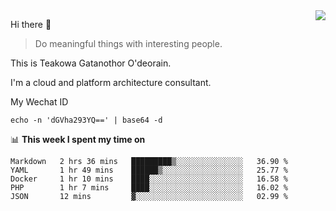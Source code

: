 <img align="right" src="https://github-readme-stats.vercel.app/api?username=Teakowa&show_icons=true&icon_color=2f80ed&text_color=718096&bg_color=ffffff&hide_title=true" />

Hi there 👋

> Do meaningful things with interesting people.

This is Teakowa Gatanothor O'deorain.

I'm a cloud and platform architecture consultant.

My Wechat ID

```
echo -n 'dGVha293YQ==' | base64 -d
```

📊 **This week I spent my time on**
<!--START_SECTION:waka-->
```text
Markdown   2 hrs 36 mins   █████████▒░░░░░░░░░░░░░░░   36.90 % 
YAML       1 hr 49 mins    ██████▒░░░░░░░░░░░░░░░░░░   25.77 % 
Docker     1 hr 10 mins    ████░░░░░░░░░░░░░░░░░░░░░   16.58 % 
PHP        1 hr 7 mins     ████░░░░░░░░░░░░░░░░░░░░░   16.02 % 
JSON       12 mins         ▓░░░░░░░░░░░░░░░░░░░░░░░░   02.99 % 
```
<!--END_SECTION:waka-->

